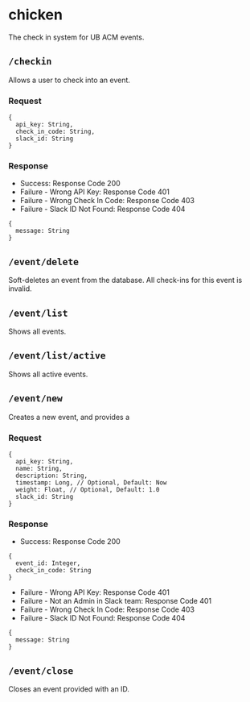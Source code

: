# chicken
The check in system for UB ACM events.

## `/checkin`
Allows a user to check into an event.

### Request
```node
{
  api_key: String,
  check_in_code: String,
  slack_id: String
}
```
### Response
* Success: Response Code 200
* Failure - Wrong API Key: Response Code 401
* Failure - Wrong Check In Code: Response Code 403
* Failure - Slack ID Not Found: Response Code 404
```node
{
  message: String
}
```

## `/event/delete`
Soft-deletes an event from the database. All check-ins for this event is invalid.

## `/event/list`
Shows all events.

## `/event/list/active`
Shows all active events.

## `/event/new`
Creates a new event, and provides a 

### Request
```node
{
  api_key: String,
  name: String,
  description: String,
  timestamp: Long, // Optional, Default: Now
  weight: Float, // Optional, Default: 1.0
  slack_id: String
}
```

### Response
* Success: Response Code 200
```node
{
  event_id: Integer,
  check_in_code: String
}
```

* Failure - Wrong API Key: Response Code 401
* Failure - Not an Admin in Slack team: Response Code 401
* Failure - Wrong Check In Code: Response Code 403
* Failure - Slack ID Not Found: Response Code 404
```node
{
  message: String
}
```

## `/event/close`
Closes an event provided with an ID.
